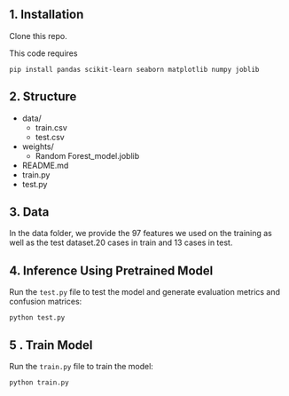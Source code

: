 

## 1. Installation

Clone this repo.

This code requires 

 `pip install pandas scikit-learn seaborn matplotlib numpy joblib`

## 2. Structure

- data/
  - train.csv
  - test.csv
- weights/
  - Random Forest_model.joblib
- README.md
- train.py
- test.py

## 3. Data

 In the data folder, we provide the 97  features we used on the training as well as the test dataset.20 cases in train and 13 cases in test.



## 4. Inference Using Pretrained Model

Run the `test.py` file to test the model and generate evaluation metrics and confusion matrices:

`python test.py`



## 5 . Train Model

Run the `train.py` file to train the model:

`python train.py`



